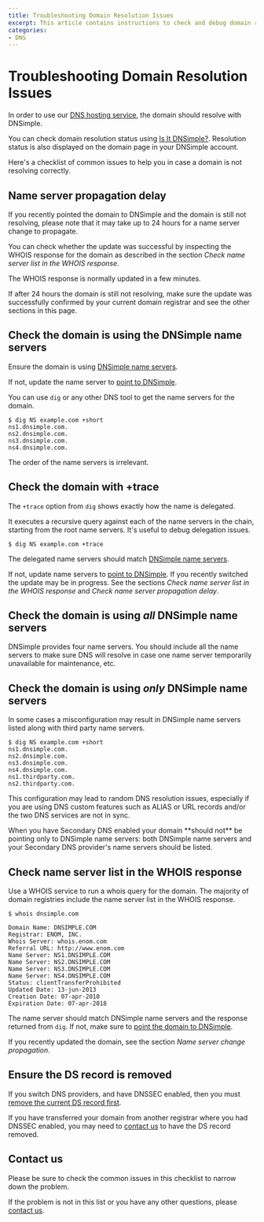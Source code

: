 ```yaml
---
title: Troubleshooting Domain Resolution Issues
excerpt: This article contains instructions to check and debug domain resolution issues.
categories:
- DNS
---
```


# Troubleshooting Domain Resolution Issues

In order to use our [DNS hosting service](/articles/dns-hosting), the domain should resolve with DNSimple.

You can check domain resolution status using [Is It DNSimple?](http://isitdnsimple.com/). Resolution status is also displayed on the domain page in your DNSimple account.

Here's a checklist of common issues to help you in case a domain is not resolving correctly.


## Name server propagation delay

If you recently pointed the domain to DNSimple and the domain is still not resolving, please note that it may take up to 24 hours for a name server change to propagate.

You can check whether the update was successful by inspecting the WHOIS response for the domain as described in the section *Check name server list in the WHOIS response*.

The WHOIS response is normally updated in a few minutes.

If after 24 hours the domain is still not resolving, make sure the update was successfully confirmed by your current domain registrar and see the other sections in this page.


## Check the domain is using the DNSimple name servers

Ensure the domain is using [DNSimple name servers](/articles/dnsimple-nameservers).

If not, update the name server to [point to DNSimple](/articles/pointing-domain-to-dnsimple).

You can use `dig` or any other DNS tool to get the name servers for the domain.

~~~
$ dig NS example.com +short
ns1.dnsimple.com.
ns2.dnsimple.com.
ns3.dnsimple.com.
ns4.dnsimple.com.
~~~

The order of the name servers is irrelevant.


## Check the domain with +trace

The `+trace` option from `dig` shows exactly how the name is delegated.

It executes a recursive query against each of the name servers in the chain, starting from the root name servers. It's useful to debug delegation issues.

~~~
$ dig NS example.com +trace
~~~

The delegated name servers should match [DNSimple name servers](/articles/dnsimple-nameservers).

If not, update name servers to [point to DNSimple](/articles/pointing-domain-to-dnsimple). If you recently switched the update may be in progress. See the sections *Check name server list in the WHOIS response* and *Check name server propagation delay*.


## Check the domain is using *all* DNSimple name servers

DNSimple provides four name servers. You should include all the name servers to make sure DNS will resolve in case one name server temporarily unavailable for maintenance, etc.


## Check the domain is using *only* DNSimple name servers

In some cases a misconfiguration may result in DNSimple name servers listed along with third party name servers.

~~~
$ dig NS example.com +short
ns1.dnsimple.com.
ns2.dnsimple.com.
ns3.dnsimple.com.
ns4.dnsimple.com.
ns1.thirdparty.com.
ns2.thirdparty.com.
~~~

This configuration may lead to random DNS resolution issues, especially if you are using DNS custom features such as ALIAS or URL records and/or the two DNS services are not in sync.

<callout>
When you have Secondary DNS enabled your domain **should not** be pointing only to DNSimple name servers: both DNSimple name servers and your Secondary DNS provider's name servers should be listed.
</callout>


## Check name server list in the WHOIS response

Use a WHOIS service to run a whois query for the domain. The majority of domain registries include the name server list in the WHOIS response.

~~~
$ whois dnsimple.com

Domain Name: DNSIMPLE.COM
Registrar: ENOM, INC.
Whois Server: whois.enom.com
Referral URL: http://www.enom.com
Name Server: NS1.DNSIMPLE.COM
Name Server: NS2.DNSIMPLE.COM
Name Server: NS3.DNSIMPLE.COM
Name Server: NS4.DNSIMPLE.COM
Status: clientTransferProhibited
Updated Date: 13-jun-2013
Creation Date: 07-apr-2010
Expiration Date: 07-apr-2018
~~~

The name server should match DNSimple name servers and the response returned from `dig`. If not, make sure to [point the domain to DNSimple](/articles/pointing-domain-to-dnsimple).

If you recently updated the domain, see the section *Name server change propagation*.

## Ensure the DS record is removed

If you switch DNS providers, and have DNSSEC enabled, then you must [remove the current DS record first](/articles/ds-records-changing-dns).

If you have transferred your domain from another registrar where you had DNSSEC enabled, you may need to [contact us](https://dnsimple.com/contact) to have the DS record removed.

## Contact us

Please be sure to check the common issues in this checklist to narrow down the problem.

If the problem is not in this list or you have any other questions, please [contact us](https://dnsimple.com/contact).
